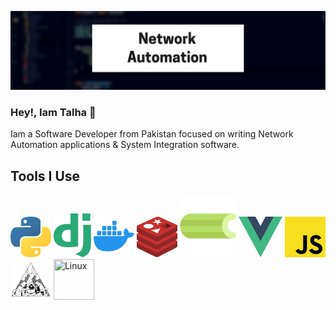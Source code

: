 <!--
**talha700/talha700** is a ✨ _special_ ✨ repository because its `README.md` (this file) appears on your GitHub profile.

Here are some ideas to get you started:

- 🔭 I’m currently working on ...
- 🌱 I’m currently learning ...
- 👯 I’m looking to collaborate on ...
- 🤔 I’m looking for help with ...
- 💬 Ask me about ...
- 📫 How to reach me: ...
- 😄 Pronouns: ...
- ⚡ Fun fact: ...
-->

![alt text](img.png)

### Hey!, Iam Talha 👋 

Iam a Software Developer from Pakistan focused on writing Network Automation applications & System Integration software.

## Tools I Use

<img src="python-logo.png" title="Python" width="65" height="65">  <img src="django-logo.png" title="Django" width="60" height="70" >  <img src="docker-logo.png" width="65" height="65" title="Docker" > <img src="redis.png" title="Redis" width="65" height="65" > <img src="celery-logo.png" title="Celery" width="90" height="100" > <img src="vue.png" title="Vuejs" width="70" height="65" > <img src="js.png" title="JavaScript" width="65" height="65" >  <img src="nornir.jpg" title="Nornir" width="65" height="65" > <img src="linux.jpg" title="Linux" width="65" height="65" > 



